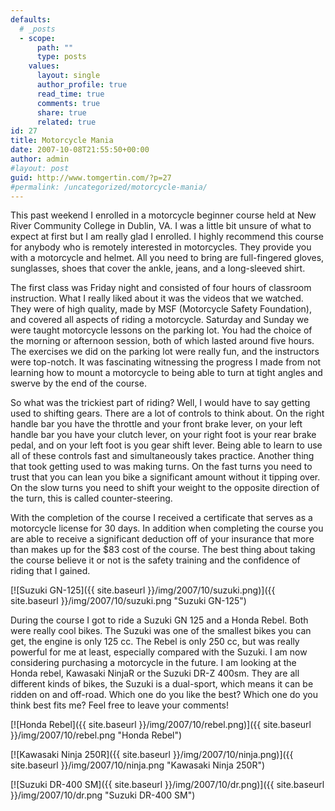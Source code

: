 ```yaml
---
defaults:
  # _posts
  - scope:
      path: ""
      type: posts
    values:
      layout: single
      author_profile: true
      read_time: true
      comments: true
      share: true
      related: true
id: 27
title: Motorcycle Mania
date: 2007-10-08T21:55:50+00:00
author: admin
#layout: post
guid: http://www.tomgertin.com/?p=27
#permalink: /uncategorized/motorcycle-mania/
---
```

This past weekend I enrolled in a motorcycle beginner course held at New River Community College in Dublin, VA. I was a little bit unsure of what to expect at first but I am really glad I enrolled. I highly recommend this course for anybody who is remotely interested in motorcycles. They provide you with a motorcycle and helmet. All you need to bring are full-fingered gloves, sunglasses, shoes that cover the ankle, jeans, and a long-sleeved shirt.
  
The first class was Friday night and consisted of four hours of classroom instruction. What I really liked about it was the videos that we watched. They were of high quality, made by MSF (Motorcycle Safety Foundation), and covered all aspects of riding a motorcycle. Saturday and Sunday we were taught motorcycle lessons on the parking lot. You had the choice of the morning or afternoon session, both of which lasted around five hours. The exercises we did on the parking lot were really fun, and the instructors were top-notch. It was fascinating witnessing the progress I made from not learning how to mount a motorcycle to being able to turn at tight angles and swerve by the end of the course.
  
So what was the trickiest part of riding? Well, I would have to say getting used to shifting gears. There are a lot of controls to think about. On the right handle bar you have the throttle and your front brake lever, on your left handle bar you have your clutch lever, on your right foot is your rear brake pedal, and on your left foot is you gear shift lever. Being able to learn to use all of these controls fast and simultaneously takes practice. Another thing that took getting used to was making turns. On the fast turns you need to trust that you can lean you bike a significant amount without it tipping over. On the slow turns you need to shift your weight to the opposite direction of the turn, this is called counter-steering.
  
With the completion of the course I received a certificate that serves as a motorcycle license for 30 days. In addition when completing the course you are able to receive a significant deduction off of your insurance that more than makes up for the $83 cost of the course. The best thing about taking the course believe it or not is the safety training and the confidence of riding that I gained.

[![Suzuki GN-125]({{ site.baseurl }}/img/2007/10/suzuki.png)]({{ site.baseurl }}/img/2007/10/suzuki.png "Suzuki GN-125")
  
During the course I got to ride a Suzuki GN 125 and a Honda Rebel. Both were really cool bikes. The Suzuki was one of the smallest bikes you can get, the engine is only 125 cc. The Rebel is only 250 cc, but was really powerful for me at least, especially compared with the Suzuki. I am now considering purchasing a motorcycle in the future. I am looking at the Honda rebel, Kawasaki NinjaR or the Suzuki DR-Z 400sm. They are all different kinds of bikes, the Suzuki is a dual-sport, which means it can be ridden on and off-road. Which one do you like the best? Which one do you think best fits me? Feel free to leave your comments!
  
[![Honda Rebel]({{ site.baseurl }}/img/2007/10/rebel.png)]({{ site.baseurl }}/img/2007/10/rebel.png "Honda Rebel")

[![Kawasaki Ninja 250R]({{ site.baseurl }}/img/2007/10/ninja.png)]({{ site.baseurl }}/img/2007/10/ninja.png "Kawasaki Ninja 250R")

[![Suzuki DR-400 SM]({{ site.baseurl }}/img/2007/10/dr.png)]({{ site.baseurl }}/img/2007/10/dr.png "Suzuki DR-400 SM")

